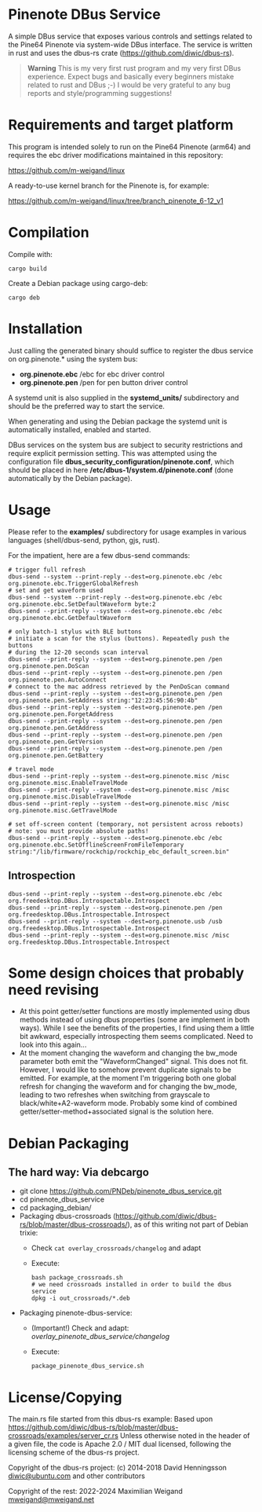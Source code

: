 # Pinenote DBus Service

A simple DBus service that exposes various controls and settings related to the
Pine64 Pinenote via system-wide DBus interface. The service is written in rust
and uses the dbus-rs crate (https://github.com/diwic/dbus-rs).

> **Warning**
> This is my very first rust program and my very first DBus experience.
> Expect bugs and basically every beginners mistake related to rust and DBus
> ;-) I would be very grateful to any bug reports and style/programming
> suggestions!

# Requirements and target platform

This program is intended solely to run on the Pine64 Pinenote (arm64) and
requires the ebc driver modifications maintained in this repository:

https://github.com/m-weigand/linux

A ready-to-use kernel branch for the Pinenote is, for example:

https://github.com/m-weigand/linux/tree/branch_pinenote_6-12_v1

# Compilation

Compile with:

	cargo build

Create a Debian package using cargo-deb:

	cargo deb

# Installation

Just calling the generated binary should suffice to register the dbus service
on org.pinenote.* using the system bus:

* **org.pinenote.ebc** /ebc for ebc driver control
* **org.pinenote.pen** /pen for pen button driver control

A systemd unit is also supplied in the **systemd_units/** subdirectory and
should be the preferred way to start the service.

When generating and using the Debian package the systemd unit is automatically
installed, enabled and started.

DBus services on the system bus are subject to security restrictions and
require explicit permission setting. This was attempted using the configuration
file **dbus_security_configuration/pinenote.conf**, which should be placed in
here **/etc/dbus-1/system.d/pinenote.conf** (done automatically by the Debian
package).

# Usage

Please refer to the **examples/** subdirectory for usage examples in various
languages (shell/dbus-send, python, gjs, rust).

For the impatient, here are a few dbus-send commands:

	# trigger full refresh
	dbus-send --system --print-reply --dest=org.pinenote.ebc /ebc org.pinenote.ebc.TriggerGlobalRefresh
	# set and get waveform used
	dbus-send --system --print-reply --dest=org.pinenote.ebc /ebc org.pinenote.ebc.SetDefaultWaveform byte:2
	dbus-send --print-reply --system --dest=org.pinenote.ebc /ebc org.pinenote.ebc.GetDefaultWaveform

    # only batch-1 stylus with BLE buttons
	# initiate a scan for the stylus (buttons). Repeatedly push the buttons
	# during the 12-20 seconds scan interval
	dbus-send --print-reply --system --dest=org.pinenote.pen /pen org.pinenote.pen.DoScan
	dbus-send --print-reply --system --dest=org.pinenote.pen /pen org.pinenote.pen.AutoConnect
	# connect to the mac address retrieved by the PenDoScan command
	dbus-send --print-reply --system --dest=org.pinenote.pen /pen org.pinenote.pen.SetAddress string:"12:23:45:56:90:4b"
	dbus-send --print-reply --system --dest=org.pinenote.pen /pen org.pinenote.pen.ForgetAddress
	dbus-send --print-reply --system --dest=org.pinenote.pen /pen org.pinenote.pen.GetAddress
	dbus-send --print-reply --system --dest=org.pinenote.pen /pen org.pinenote.pen.GetVersion
	dbus-send --print-reply --system --dest=org.pinenote.pen /pen org.pinenote.pen.GetBattery

    # travel mode
    dbus-send --print-reply --system --dest=org.pinenote.misc /misc org.pinenote.misc.EnableTravelMode
    dbus-send --print-reply --system --dest=org.pinenote.misc /misc org.pinenote.misc.DisableTravelMode
	dbus-send --print-reply --system --dest=org.pinenote.misc /misc org.pinenote.misc.GetTravelMode

    # set off-screen content (temporary, not persistent across reboots)
    # note: you must provide absolute paths!
    dbus-send --print-reply --system --dest=org.pinenote.ebc /ebc org.pinenote.ebc.SetOfflineScreenFromFileTemporary string:"/lib/firmware/rockchip/rockchip_ebc_default_screen.bin"

## Introspection

    dbus-send --print-reply --system --dest=org.pinenote.ebc /ebc org.freedesktop.DBus.Introspectable.Introspect
    dbus-send --print-reply --system --dest=org.pinenote.pen /pen org.freedesktop.DBus.Introspectable.Introspect
    dbus-send --print-reply --system --dest=org.pinenote.usb /usb org.freedesktop.DBus.Introspectable.Introspect
    dbus-send --print-reply --system --dest=org.pinenote.misc /misc org.freedesktop.DBus.Introspectable.Introspect

# Some design choices that probably need revising

* At this point getter/setter functions are mostly implemented using dbus
  methods instead of using dbus properties (some are implement in both ways).
  While I see the benefits of the properties, I find using them a little bit
  awkward, especially introspecting them seems complicated. Need to look into
  this again...
* At the moment changing the waveform and changing the bw_mode parameter both
  emit the "WaveformChanged" signal. This does not fit. However, I would like
  to somehow prevent duplicate signals to be emitted. For example, at the
  moment I'm triggering both one global refresh for changing the waveform and
  for changing the bw_mode, leading to two refreshes when switching from
  grayscale to black/white+A2-waveform mode. Probably some kind of combined
  getter/setter-method+associated signal is the solution here.

# Debian Packaging

## The hard way: Via debcargo

* git clone https://github.com/PNDeb/pinenote_dbus_service.git
* cd pinenote_dbus_service
* cd packaging_debian/
* Packaging dbus-crossroads
  (https://github.com/diwic/dbus-rs/blob/master/dbus-crossroads/), as of this
  writing not part of Debian trixie:
   * Check `cat overlay_crossroads/changelog` and adapt
   * Execute:

         bash package_crossroads.sh
         # we need crossroads installed in order to build the dbus service
         dpkg -i out_crossroads/*.deb

* Packaging pinenote-dbus-service:
	* (Important!) Check and adapt: *overlay_pinenote_dbus_service/changelog*
	* Execute:

          package_pinenote_dbus_service.sh

# License/Copying

The main.rs file started from this dbus-rs example:
Based upon https://github.com/diwic/dbus-rs/blob/master/dbus-crossroads/examples/server_cr.rs
Unless otherwise noted in the header of a given file, the code is Apache 2.0 /
MIT dual licensed, following the licensing scheme of the dbus-rs project.

Copyright of the dbus-rs project: (c) 2014-2018 David Henningsson
<diwic@ubuntu.com> and other contributors

Copyright of the rest: 2022-2024 Maximilian Weigand <mweigand@mweigand.net>
